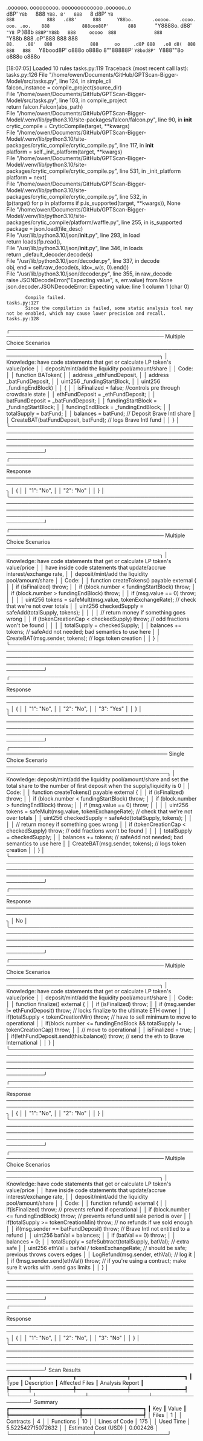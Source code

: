 

  .oooooo.    ooooooooo.   ooooooooooooo  .oooooo..o                                 
 d8P'  `Y8b   `888   `Y88. 8'   888   `8 d8P'    `Y8                                 
888            888   .d88'      888      Y88bo.       .ooooo.   .oooo.   ooo. .oo.   
888            888ooo88P'       888       `"Y8888o.  d88' `"Y8 `P  )88b  `888P"Y88b  
888     ooooo  888              888           `"Y88b 888        .oP"888   888   888  
`88.    .88'   888              888      oo     .d8P 888   .o8 d8(  888   888   888  
 `Y8bood8P'   o888o            o888o     8""88888P'  `Y8bod8P' `Y888""8o o888o o888o                                                        


                                                                   

[18:07:05] Loaded 10 rules                                                                                                                                                                             tasks.py:119
           Traceback (most recent call last):                                                                                                                                                          tasks.py:126
             File "/home/owen/Documents/GitHub/GPTScan-Bigger-Model/src/tasks.py", line 124, in simple_cli                                                                                                         
               falcon_instance = compile_project(source_dir)                                                                                                                                                       
             File "/home/owen/Documents/GitHub/GPTScan-Bigger-Model/src/tasks.py", line 103, in compile_project                                                                                                    
               return falcon.Falcon(abs_path)                                                                                                                                                                      
             File "/home/owen/Documents/GitHub/GPTScan-Bigger-Model/.venv/lib/python3.10/site-packages/falcon/falcon.py", line 90, in __init__                                                                     
               crytic_compile = CryticCompile(target, **kwargs)                                                                                                                                                    
             File "/home/owen/Documents/GitHub/GPTScan-Bigger-Model/.venv/lib/python3.10/site-packages/crytic_compile/crytic_compile.py", line 117, in __init__                                                    
               platform = self._init_platform(target, **kwargs)                                                                                                                                                    
             File "/home/owen/Documents/GitHub/GPTScan-Bigger-Model/.venv/lib/python3.10/site-packages/crytic_compile/crytic_compile.py", line 531, in _init_platform                                              
               platform = next(                                                                                                                                                                                    
             File "/home/owen/Documents/GitHub/GPTScan-Bigger-Model/.venv/lib/python3.10/site-packages/crytic_compile/crytic_compile.py", line 532, in <genexpr>                                                   
               (p(target) for p in platforms if p.is_supported(target, **kwargs)), None                                                                                                                            
             File "/home/owen/Documents/GitHub/GPTScan-Bigger-Model/.venv/lib/python3.10/site-packages/crytic_compile/platform/waffle.py", line 255, in is_supported                                               
               package = json.load(file_desc)                                                                                                                                                                      
             File "/usr/lib/python3.10/json/__init__.py", line 293, in load                                                                                                                                        
               return loads(fp.read(),                                                                                                                                                                             
             File "/usr/lib/python3.10/json/__init__.py", line 346, in loads                                                                                                                                       
               return _default_decoder.decode(s)                                                                                                                                                                   
             File "/usr/lib/python3.10/json/decoder.py", line 337, in decode                                                                                                                                       
               obj, end = self.raw_decode(s, idx=_w(s, 0).end())                                                                                                                                                   
             File "/usr/lib/python3.10/json/decoder.py", line 355, in raw_decode                                                                                                                                   
               raise JSONDecodeError("Expecting value", s, err.value) from None                                                                                                                                    
           json.decoder.JSONDecodeError: Expecting value: line 1 column 1 (char 0)                                                                                                                                 
                                                                                                                                                                                                                   
           Compile failed.                                                                                                                                                                             tasks.py:127
           Since the compilation is failed, some static analysis tool may not be enabled, which may cause lower precision and recall.                                                                  tasks.py:128
╭─────────────────────────────────────────────────────────────────────────────────────────── Multiple Choice Scenarios ───────────────────────────────────────────────────────────────────────────────────────────╮
│ Knowledge: have code statements that get or calculate LP token's value/price                                                                                                                                    │
│ deposit/mint/add the liquidity pool/amount/share                                                                                                                                                                │
│ Code:                                                                                                                                                                                                           │
│     function BAToken(                                                                                                                                                                                           │
│         address _ethFundDeposit,                                                                                                                                                                                │
│         address _batFundDeposit,                                                                                                                                                                                │
│         uint256 _fundingStartBlock,                                                                                                                                                                             │
│         uint256 _fundingEndBlock)                                                                                                                                                                               │
│     {                                                                                                                                                                                                           │
│       isFinalized = false;                   //controls pre through crowdsale state                                                                                                                             │
│       ethFundDeposit = _ethFundDeposit;                                                                                                                                                                         │
│       batFundDeposit = _batFundDeposit;                                                                                                                                                                         │
│       fundingStartBlock = _fundingStartBlock;                                                                                                                                                                   │
│       fundingEndBlock = _fundingEndBlock;                                                                                                                                                                       │
│       totalSupply = batFund;                                                                                                                                                                                    │
│       balances = batFund;    // Deposit Brave Intl share                                                                                                                                                        │
│       CreateBAT(batFundDeposit, batFund);  // logs Brave Intl fund                                                                                                                                              │
│     }                                                                                                                                                                                                           │
╰─────────────────────────────────────────────────────────────────────────────────────────────────────────────────────────────────────────────────────────────────────────────────────────────────────────────────╯
╭─────────────────────────────────────────────────────────────────────────────────────────────────── Response ────────────────────────────────────────────────────────────────────────────────────────────────────╮
│ {                                                                                                                                                                                                               │
│     "1": "No",                                                                                                                                                                                                  │
│     "2": "No"                                                                                                                                                                                                   │
│ }                                                                                                                                                                                                               │
╰─────────────────────────────────────────────────────────────────────────────────────────────────────────────────────────────────────────────────────────────────────────────────────────────────────────────────╯
╭─────────────────────────────────────────────────────────────────────────────────────────── Multiple Choice Scenarios ───────────────────────────────────────────────────────────────────────────────────────────╮
│ Knowledge: have code statements that get or calculate LP token's value/price                                                                                                                                    │
│ have inside code statements that update/accrue interest/exchange rate,                                                                                                                                          │
│ deposit/mint/add the liquidity pool/amount/share                                                                                                                                                                │
│ Code:                                                                                                                                                                                                           │
│     function createTokens() payable external {                                                                                                                                                                  │
│       if (isFinalized) throw;                                                                                                                                                                                   │
│       if (block.number < fundingStartBlock) throw;                                                                                                                                                              │
│       if (block.number > fundingEndBlock) throw;                                                                                                                                                                │
│       if (msg.value == 0) throw;                                                                                                                                                                                │
│                                                                                                                                                                                                                 │
│       uint256 tokens = safeMult(msg.value, tokenExchangeRate); // check that we're not over totals                                                                                                              │
│       uint256 checkedSupply = safeAdd(totalSupply, tokens);                                                                                                                                                     │
│                                                                                                                                                                                                                 │
│       // return money if something goes wrong                                                                                                                                                                   │
│       if (tokenCreationCap < checkedSupply) throw;  // odd fractions won't be found                                                                                                                             │
│                                                                                                                                                                                                                 │
│       totalSupply = checkedSupply;                                                                                                                                                                              │
│       balances += tokens;  // safeAdd not needed; bad semantics to use here                                                                                                                                     │
│       CreateBAT(msg.sender, tokens);  // logs token creation                                                                                                                                                    │
│     }                                                                                                                                                                                                           │
╰─────────────────────────────────────────────────────────────────────────────────────────────────────────────────────────────────────────────────────────────────────────────────────────────────────────────────╯
╭─────────────────────────────────────────────────────────────────────────────────────────────────── Response ────────────────────────────────────────────────────────────────────────────────────────────────────╮
│ {                                                                                                                                                                                                               │
│   "1": "No",                                                                                                                                                                                                    │
│   "2": "No",                                                                                                                                                                                                    │
│   "3": "Yes"                                                                                                                                                                                                    │
│ }                                                                                                                                                                                                               │
╰─────────────────────────────────────────────────────────────────────────────────────────────────────────────────────────────────────────────────────────────────────────────────────────────────────────────────╯
╭──────────────────────────────────────────────────────────────────────────────────────────── Single Choice Scenario ─────────────────────────────────────────────────────────────────────────────────────────────╮
│ Knowledge: deposit/mint/add the liquidity pool/amount/share and set the total share to the number of first deposit when the supply/liquidity is 0                                                               │
│ Code:                                                                                                                                                                                                           │
│     function createTokens() payable external {                                                                                                                                                                  │
│       if (isFinalized) throw;                                                                                                                                                                                   │
│       if (block.number < fundingStartBlock) throw;                                                                                                                                                              │
│       if (block.number > fundingEndBlock) throw;                                                                                                                                                                │
│       if (msg.value == 0) throw;                                                                                                                                                                                │
│                                                                                                                                                                                                                 │
│       uint256 tokens = safeMult(msg.value, tokenExchangeRate); // check that we're not over totals                                                                                                              │
│       uint256 checkedSupply = safeAdd(totalSupply, tokens);                                                                                                                                                     │
│                                                                                                                                                                                                                 │
│       // return money if something goes wrong                                                                                                                                                                   │
│       if (tokenCreationCap < checkedSupply) throw;  // odd fractions won't be found                                                                                                                             │
│                                                                                                                                                                                                                 │
│       totalSupply = checkedSupply;                                                                                                                                                                              │
│       balances += tokens;  // safeAdd not needed; bad semantics to use here                                                                                                                                     │
│       CreateBAT(msg.sender, tokens);  // logs token creation                                                                                                                                                    │
│     }                                                                                                                                                                                                           │
╰─────────────────────────────────────────────────────────────────────────────────────────────────────────────────────────────────────────────────────────────────────────────────────────────────────────────────╯
╭─────────────────────────────────────────────────────────────────────────────────────────────────── Response ────────────────────────────────────────────────────────────────────────────────────────────────────╮
│ No                                                                                                                                                                                                              │
╰─────────────────────────────────────────────────────────────────────────────────────────────────────────────────────────────────────────────────────────────────────────────────────────────────────────────────╯
╭─────────────────────────────────────────────────────────────────────────────────────────── Multiple Choice Scenarios ───────────────────────────────────────────────────────────────────────────────────────────╮
│ Knowledge: have code statements that get or calculate LP token's value/price                                                                                                                                    │
│ deposit/mint/add the liquidity pool/amount/share                                                                                                                                                                │
│ Code:                                                                                                                                                                                                           │
│     function finalize() external {                                                                                                                                                                              │
│       if (isFinalized) throw;                                                                                                                                                                                   │
│       if (msg.sender != ethFundDeposit) throw; // locks finalize to the ultimate ETH owner                                                                                                                      │
│       if(totalSupply < tokenCreationMin) throw;      // have to sell minimum to move to operational                                                                                                             │
│       if(block.number <= fundingEndBlock && totalSupply != tokenCreationCap) throw;                                                                                                                             │
│       // move to operational                                                                                                                                                                                    │
│       isFinalized = true;                                                                                                                                                                                       │
│       if(!ethFundDeposit.send(this.balance)) throw;  // send the eth to Brave International                                                                                                                     │
│     }                                                                                                                                                                                                           │
╰─────────────────────────────────────────────────────────────────────────────────────────────────────────────────────────────────────────────────────────────────────────────────────────────────────────────────╯
╭─────────────────────────────────────────────────────────────────────────────────────────────────── Response ────────────────────────────────────────────────────────────────────────────────────────────────────╮
│ {                                                                                                                                                                                                               │
│     "1": "No",                                                                                                                                                                                                  │
│     "2": "No"                                                                                                                                                                                                   │
│ }                                                                                                                                                                                                               │
╰─────────────────────────────────────────────────────────────────────────────────────────────────────────────────────────────────────────────────────────────────────────────────────────────────────────────────╯
╭─────────────────────────────────────────────────────────────────────────────────────────── Multiple Choice Scenarios ───────────────────────────────────────────────────────────────────────────────────────────╮
│ Knowledge: have code statements that get or calculate LP token's value/price                                                                                                                                    │
│ have inside code statements that update/accrue interest/exchange rate,                                                                                                                                          │
│ deposit/mint/add the liquidity pool/amount/share                                                                                                                                                                │
│ Code:                                                                                                                                                                                                           │
│     function refund() external {                                                                                                                                                                                │
│       if(isFinalized) throw;                       // prevents refund if operational                                                                                                                            │
│       if (block.number <= fundingEndBlock) throw; // prevents refund until sale period is over                                                                                                                  │
│       if(totalSupply >= tokenCreationMin) throw;  // no refunds if we sold enough                                                                                                                               │
│       if(msg.sender == batFundDeposit) throw;    // Brave Intl not entitled to a refund                                                                                                                         │
│       uint256 batVal = balances;                                                                                                                                                                                │
│       if (batVal == 0) throw;                                                                                                                                                                                   │
│       balances = 0;                                                                                                                                                                                             │
│       totalSupply = safeSubtract(totalSupply, batVal); // extra safe                                                                                                                                            │
│       uint256 ethVal = batVal / tokenExchangeRate;     // should be safe; previous throws covers edges                                                                                                          │
│       LogRefund(msg.sender, ethVal);               // log it                                                                                                                                                    │
│       if (!msg.sender.send(ethVal)) throw;       // if you're using a contract; make sure it works with .send gas limits                                                                                        │
│     }                                                                                                                                                                                                           │
╰─────────────────────────────────────────────────────────────────────────────────────────────────────────────────────────────────────────────────────────────────────────────────────────────────────────────────╯
╭─────────────────────────────────────────────────────────────────────────────────────────────────── Response ────────────────────────────────────────────────────────────────────────────────────────────────────╮
│ {                                                                                                                                                                                                               │
│     "1": "No",                                                                                                                                                                                                  │
│     "2": "No",                                                                                                                                                                                                  │
│     "3": "No"                                                                                                                                                                                                   │
│ }                                                                                                                                                                                                               │
╰─────────────────────────────────────────────────────────────────────────────────────────────────────────────────────────────────────────────────────────────────────────────────────────────────────────────────╯
                      Scan Results                       
┏━━━━━━┳━━━━━━━━━━━━━┳━━━━━━━━━━━━━━━━┳━━━━━━━━━━━━━━━━━┓
┃ Type ┃ Description ┃ Affected Files ┃ Analysis Report ┃
┡━━━━━━╇━━━━━━━━━━━━━╇━━━━━━━━━━━━━━━━╇━━━━━━━━━━━━━━━━━┩
└──────┴─────────────┴────────────────┴─────────────────┘
                  Summary                   
┏━━━━━━━━━━━━━━━━━━━━━━┳━━━━━━━━━━━━━━━━━━━┓
┃ Key                  ┃ Value             ┃
┡━━━━━━━━━━━━━━━━━━━━━━╇━━━━━━━━━━━━━━━━━━━┩
│ Files                │ 1                 │
│ Contracts            │ 4                 │
│ Functions            │ 10                │
│ Lines of Code        │ 175               │
│ Used Time            │ 5.522542715072632 │
│ Estimated Cost (USD) │ 0.002426          │
└──────────────────────┴───────────────────┘
